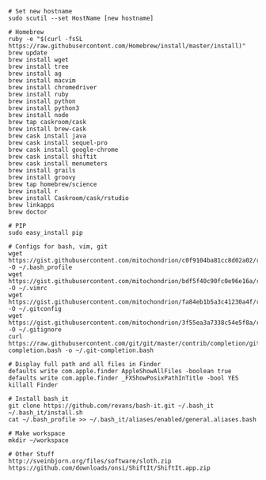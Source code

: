 ```# Set new hostnamesudo scutil --set HostName [new hostname]# Homebrewruby -e "$(curl -fsSL https://raw.githubusercontent.com/Homebrew/install/master/install)"brew updatebrew install wgetbrew install treebrew install agbrew install macvimbrew install chromedriverbrew install rubybrew install pythonbrew install python3brew install nodebrew tap caskroom/caskbrew install brew-caskbrew cask install javabrew cask install sequel-probrew cask install google-chromebrew cask install shiftitbrew cask install menumetersbrew install grailsbrew install groovybrew tap homebrew/sciencebrew install rbrew install Caskroom/cask/rstudiobrew linkappsbrew doctor# PIPsudo easy_install pip# Configs for bash, vim, gitwget https://gist.githubusercontent.com/mitochondrion/c0f9104ba81cc8d02a02/raw/5527d40e65a9f2432073045a8efda438033ecb4b/.bash_profile -O ~/.bash_profilewget https://gist.githubusercontent.com/mitochondrion/bdf5f40c90fc0e96e16a/raw/8c1e9f086981c622fe6e57d958c2fa52da056e49/.vimrc -O ~/.vimrcwget https://gist.githubusercontent.com/mitochondrion/fa84eb1b5a3c41230a4f/raw/e394f31f0c1cb12d1973fcdaa7f7008822d354ad/.gitconfig -O ~/.gitconfigwget https://gist.githubusercontent.com/mitochondrion/3f55ea3a7338c54e5f8a/raw/1eabdb92394a06a152d13e33ce699f571f1b70b1/.gitignore -O ~/.gitignorecurl https://raw.githubusercontent.com/git/git/master/contrib/completion/git-completion.bash -o ~/.git-completion.bash# Display full path and all files in Finderdefaults write com.apple.finder AppleShowAllFiles -boolean truedefaults write com.apple.finder _FXShowPosixPathInTitle -bool YESkillall Finder# Install bash_itgit clone https://github.com/revans/bash-it.git ~/.bash_it~/.bash_it/install.shcat ~/.bash_profile >> ~/.bash_it/aliases/enabled/general.aliases.bash# Make workspacemkdir ~/workspace# Other Stuffhttp://sveinbjorn.org/files/software/sloth.ziphttps://github.com/downloads/onsi/ShiftIt/ShiftIt.app.zip```